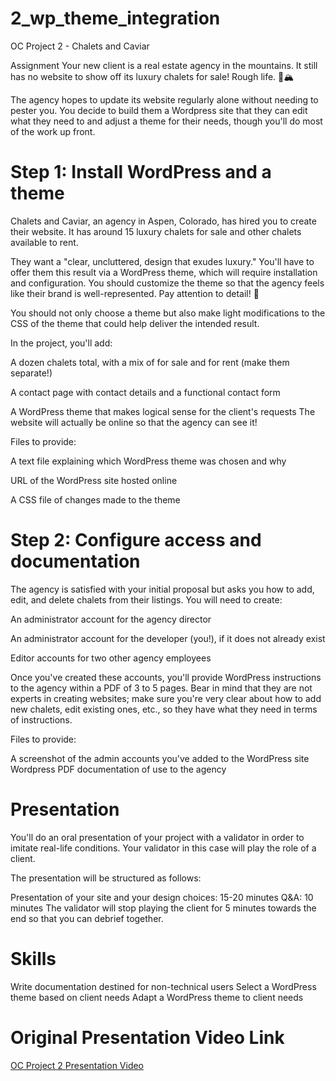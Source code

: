 # 2_wp_theme_integration
OC Project 2 - Chalets and Caviar

Assignment
Your new client is a real estate agency in the mountains. It still has no website to show off its luxury chalets for sale! Rough life. 🏰🏔

The agency hopes to update its website regularly alone without needing to pester you. You decide to build them a Wordpress site that they can edit what they need to and adjust a theme for their needs, though you'll do most of the work up front.

# Step 1: Install WordPress and a theme
Chalets and Caviar, an agency in Aspen, Colorado, has hired you to create their website. It has around 15 luxury chalets for sale and other chalets available to rent.

They want a "clear, uncluttered, design that exudes luxury." You'll have to offer them this result via a WordPress theme, which will require installation and configuration. You should customize the theme so that the agency feels like their brand is well-represented. Pay attention to detail! 🔎

You should not only choose a theme but also make light modifications to the CSS of the theme that could help deliver the intended result. 

In the project, you'll add:

A dozen chalets total, with a mix of for sale and for rent (make them separate!)

A contact page with contact details and a functional contact form

A WordPress theme that makes logical sense for the client's requests
The website will actually be online so that the agency can see it!

Files to provide:

A text file explaining which WordPress theme was chosen and why

URL of the WordPress site hosted online

A CSS file of changes made to the theme

# Step 2: Configure access and documentation
The agency is satisfied with your initial proposal but asks you how to add, edit, and delete chalets from their listings. You will need to create:

An administrator account for the agency director

An administrator account for the developer (you!), if it does not already exist

Editor accounts for two other agency employees

Once you've created these accounts, you'll provide WordPress instructions to the agency within a PDF of 3 to 5 pages. Bear in mind that they are not experts in creating websites; make sure you're very clear about how to add new chalets, edit existing ones, etc., so they have what they need in terms of instructions. 

Files to provide:

A screenshot of the admin accounts you've added to the WordPress site
Wordpress PDF documentation of use to the agency 

# Presentation
You'll do an oral presentation of your project with a validator in order to imitate real-life conditions. Your validator in this case will play the role of a client. 

The presentation will be structured as follows:  

Presentation of your site and your design choices: 15-20 minutes
Q&A: 10 minutes
The validator will stop playing the client for 5 minutes towards the end so that you can debrief together.

# Skills
Write documentation destined for non-technical users
Select a WordPress theme based on client needs
Adapt a WordPress theme to client needs

# Original Presentation Video Link
[OC Project 2 Presentation Video](https://youtu.be/JybEL31BgAI)
